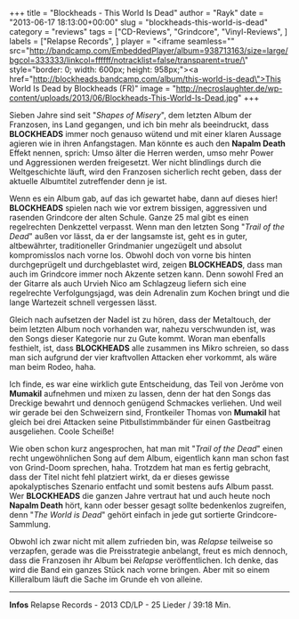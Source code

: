 +++
title = "Blockheads - This World Is Dead"
author = "Rayk"
date = "2013-06-17 18:13:00+00:00"
slug = "blockheads-this-world-is-dead"
category = "reviews"
tags = ["CD-Reviews", "Grindcore", "Vinyl-Reviews", ]
labels = ["Relapse Records", ]
player = "<iframe seamless=\"\" src=\"http://bandcamp.com/EmbeddedPlayer/album=938713163/size=large/bgcol=333333/linkcol=ffffff/notracklist=false/transparent=true/\" style=\"border: 0; width: 600px; height: 958px;\"><a href=\"http://blockheads.bandcamp.com/album/this-world-is-dead\">This World Is Dead by Blockheads (FR)</a></iframe>"
image = "http://necroslaughter.de/wp-content/uploads/2013/06/Blockheads-This-World-Is-Dead.jpg"
+++

Sieben Jahre sind seit "_Shapes of Misery_", dem letzten Album der Franzosen, ins Land gegangen, und ich bin mehr als beeindruckt, dass **BLOCKHEADS** immer noch genauso wütend und mit einer klaren Aussage agieren wie in ihren Anfangstagen. Man könnte es auch den **Napalm Death** Effekt nennen, sprich: Umso älter die Herren werden, umso mehr Power und Aggressionen werden freigesetzt. Wer nicht blindlings durch die Weltgeschichte läuft, wird den Franzosen sicherlich recht geben, dass der aktuelle Albumtitel zutreffender denn je ist.

Wenn es ein Album gab, auf das ich gewartet habe, dann auf dieses hier! **BLOCKHEADS** spielen nach wie vor extrem bissigen, aggressiven und rasenden Grindcore der alten Schule. Ganze 25 mal gibt es einen regelrechten Denkzettel verpasst. Wenn man den letzten Song "_Trail of the Dead_" außen vor lässt, da er der langsamste ist, geht es in guter, altbewährter, traditioneller Grindmanier ungezügelt und absolut kompromisslos nach vorne los. Obwohl doch von vorne bis hinten durchgeprügelt und durchgeblastet wird, zeigen **BLOCKHEADS**, dass man auch im Grindcore immer noch Akzente setzen kann. Denn sowohl Fred an der Gitarre als auch Urvieh Nico am Schlagzeug liefern sich eine regelrechte Verfolgungsjagd, was dein Adrenalin zum Kochen bringt und die lange Wartezeit schnell vergessen lässt.

Gleich nach aufsetzen der Nadel ist zu hören, dass der Metaltouch, der beim letzten Album noch vorhanden war, nahezu verschwunden ist, was den Songs dieser Kategorie nur zu Gute kommt. Woran man ebenfalls festhielt, ist, dass **BLOCKHEADS** alle zusammen ins Mikro schreien, so dass man sich aufgrund der vier kraftvollen Attacken eher vorkommt, als wäre man beim Rodeo, haha.

Ich finde, es war eine wirklich gute Entscheidung, das Teil von Jerôme von **Mumakil** aufnehmen und mixen zu lassen, denn der hat den Songs das Dreckige bewahrt und dennoch genügend Schmackes verliehen. Und weil wir gerade bei den Schweizern sind, Frontkeiler Thomas von **Mumakil** hat gleich bei drei Attacken seine Pitbullstimmbänder für einen Gastbeitrag ausgeliehen. Coole Scheiße!

Wie oben schon kurz angesprochen, hat man mit "_Trail of the Dead_" einen recht ungewöhnlichen Song auf dem Album, eigentlich kann man schon fast von Grind-Doom sprechen, haha. Trotzdem hat man es fertig gebracht, dass der Titel nicht fehl platziert wirkt, da er dieses gewisse apokalyptisches Szenario entfacht und somit bestens aufs Album passt. Wer **BLOCKHEADS** die ganzen Jahre vertraut hat und auch heute noch **Napalm Death** hört, kann oder besser gesagt sollte bedenkenlos zugreifen, denn "_The World is Dead_" gehört einfach in jede gut sortierte Grindcore-Sammlung.

Obwohl ich zwar nicht mit allem zufrieden bin, was _Relapse_ teilweise so verzapfen, gerade was die Preisstrategie anbelangt, freut es mich dennoch, dass die Franzosen ihr Album bei _Relapse_ veröffentlichen. Ich denke, das wird die Band ein ganzes Stück nach vorne bringen. Aber mit so einem Killeralbum läuft die Sache im Grunde eh von alleine.





---
**Infos**
Relapse Records - 2013
CD/LP - 25 Lieder / 39:18 Min.
